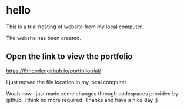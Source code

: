 # hello
This is a trial hosting of website from my local computer.

The website has been created.

## Open the link to view the portfolio
https://8thcoder.github.io/portfoliotrial/

I just moved the file location in my local computer

Woah now i just made some changes through codespaces provided by github. I think no more required.
Thanks and have a nice day :)